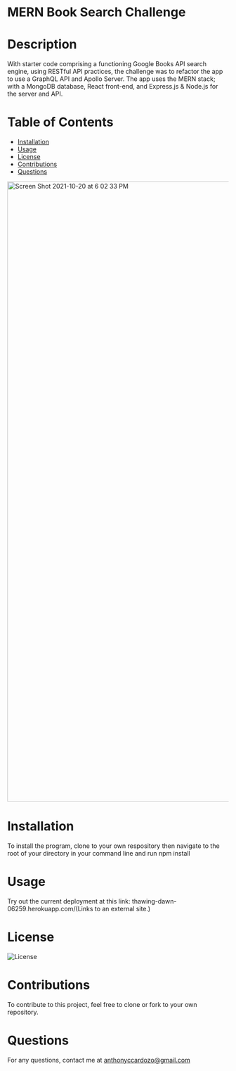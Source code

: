 # MERN Book Search Challenge

# Description

With starter code comprising a functioning Google Books API search engine, using RESTful API practices, the challenge was to refactor the app to use a GraphQL API and Apollo Server. The app uses the MERN stack; with a MongoDB database, React front-end, and Express.js & Node.js for the server and API. 

# Table of Contents

* [Installation](#installation)
* [Usage](#usage)
* [License](#license)
* [Contributions](#contributions)
* [Questions](#questions)


<img width="1410" alt="Screen Shot 2021-10-20 at 6 02 33 PM" src="https://user-images.githubusercontent.com/83983013/138180777-ecc55006-1c14-4237-af50-a5b29b197f2a.png">


# Installation

To install the program, clone to your own respository then navigate to the root of your directory in your command line and run npm install

# Usage

Try out the current deployment at this link: thawing-dawn-06259.herokuapp.com/(Links to an external site.)

# License

![License](https://img.shields.io/badge/License-MIT-<blue>)

# Contributions

To contribute to this project, feel free to clone or fork to your own repository.

# Questions

For any questions, contact me at anthonyccardozo@gmail.com
